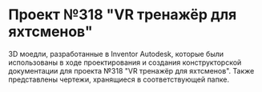 # Проект №318 "VR тренажёр для яхтсменов"
3D моедли, разработанные в Inventor Autodesk, которые были использованы в ходе проектирования и создания конструкторской документации для проекта №318 "VR тренажёр для яхтсменов".
Также представлены чертежи, хранящиеся в соответствующей папке.
